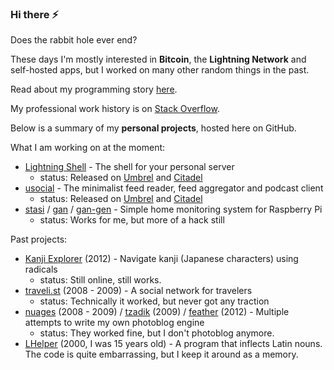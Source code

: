 ### Hi there ⚡

Does the rabbit hole ever end?

These days I'm mostly interested in **Bitcoin**, the **Lightning Network** and self-hosted apps, but I worked on many other random things in the past.

Read about my programming story [here](https://ibz.me/programming/).

My professional work history is on [Stack Overflow](https://stackoverflow.com/story/ibz).

Below is a summary of my **personal projects**, hosted here on GitHub.

What I am working on at the moment:

* [Lightning Shell](https://github.com/ibz/lightning-shell) - The shell for your personal server
   * status: Released on [Umbrel](https://github.com/getumbrel) and [Citadel](https://github.com/runcitadel)
* [usocial](https://github.com/ibz/usocial) - The minimalist feed reader, feed aggregator and podcast client
   * status: Released on [Umbrel](https://github.com/getumbrel) and [Citadel](https://github.com/runcitadel)
* [stasi](https://github.com/ibz/stasi) / [gan](https://github.com/ibz/gan) / [gan-gen](https://github.com/ibz/gan-gen) - Simple home monitoring system for Raspberry Pi
   * status: Works for me, but more of a hack still

Past projects:

* [Kanji Explorer](https://github.com/ibz/kanjiexplorer.com) (2012) - Navigate kanji (Japanese characters) using radicals
   * status: Still online, still works.
* [traveli.st](https://github.com/ibz/travelist) (2008 - 2009) - A social network for travelers
   * status: Technically it worked, but never got any traction
* [nuages](https://github.com/ibz/nuages) (2008 - 2009) / [tzadik](https://github.com/ibz/tzadik) (2009) / [feather](https://github.com/ibz/feather) (2012) - Multiple attempts to write my own photoblog engine
   * status: They worked fine, but I don't photoblog anymore.
* [LHelper](https://github.com/ibz/LHelper) (2000, I was 15 years old) - A program that inflects Latin nouns. The code is quite embarrassing, but I keep it around as a memory.
